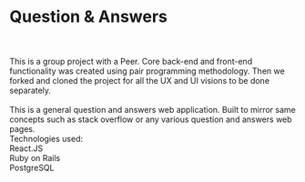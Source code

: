 # Question & Answers

<br/>
<br/>
This is a group project with a Peer. Core back-end and front-end functionality was created using pair programming methodology. Then we forked and cloned the project for all the UX and UI visions to be done separately.
<br/>
<br/>
This is a general question and answers web application. Built to mirror same concepts such as stack overflow or any various question and answers web pages.   
<br/>
Technologies used:<br/>
React.JS<br/>
Ruby on Rails<br/>
PostgreSQL<br/>

